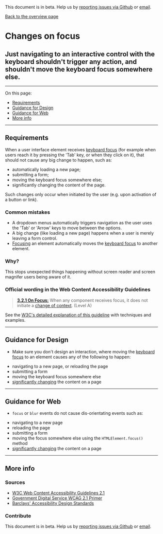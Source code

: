 This document is in beta. Help us by [reporting issues via Github](https://github.com/jfhector/accessibility-guidelines) or [email](mailto:jeanfrancois.hector@googlemail.com).

[Back to the overview page](./../index.html)

# Changes on focus

## Just navigating to an interactive control with the keyboard shouldn't trigger any action, and shouldn't move the keyboard focus somewhere else.

---

On this page:

- [Requirements](#requirements)
- [Guidance for Design](#guidance-for-design)
- [Guidance for Web](#guidance-for-web)
- [More info](#more-info)

---

## Requirements

When a user interface element receives [keyboard focus](./definitions.md#keyboard-focus) (for example when users reach it by pressing the 'Tab' key, or when they click on it), that should not cause any big change to happen, such as:

- automatically loading a new page;
- submitting a form;
- moving the keyboard focus somewhere else;
- significantly changing the content of the page.

Such changes only occur when initiated by the user (e.g. upon activation of a button or link).

### Common mistakes

- A dropdown menus automatically triggers navigation as the user uses the 'Tab' or 'Arrow' keys to move between the options.
- A big change (like loading a new page) happens when a user is merely leaving a form control.
- [Focusing](./definitions.md#keyboard-focus) an element automatically moves the [keyboard focus](./definitions.md#keyboard-focus) to another element.

### Why?

This stops unexpected things happening without screen reader and screen magnifer users being aware of it.

### Official wording in the Web Content Accessibility Guidelines

> [**3.2.1 On Focus:**](https://www.w3.org/TR/UNDERSTANDING-WCAG20/consistent-behavior-receive-focus.html) When any component receives focus, it does not initiate a [change of context](https://www.w3.org/TR/UNDERSTANDING-WCAG20/consistent-behavior-receive-focus.html#context-changedef). (Level A)

See the [W3C's detailed explanation of this guideline](https://www.w3.org/TR/UNDERSTANDING-WCAG20/consistent-behavior-receive-focus.html) with techniques and examples.

---

## Guidance for Design

- Make sure you don't design an interaction, where moving the [keyboard focus](./definitions.md#keyboard-focus) to an element causes any of the following to happen:

* navigating to a new page, or reloading the page
* submitting a form
* moving the keyboard focus somewhere else
* [significantly changing](https://www.w3.org/TR/UNDERSTANDING-WCAG20/consistent-behavior-receive-focus.html#context-changedef) the content on a page

---

## Guidance for Web

- `focus` or `blur` events do not cause dis-orientating events such as:

* navigating to a new page
* reloading the page
* submitting a form
* moving the focus somewhere else using the `HTMLElement.focus()` method
* [significantly changing](https://www.w3.org/TR/UNDERSTANDING-WCAG20/consistent-behavior-receive-focus.html#context-changedef) the content on a page

---

## More info

### Sources

- [W3C Web Content Accessibility Guidelines 2.1](https://www.w3.org/TR/WCAG21/)
- [Government Digital Service WCAG 2.1 Primer](https://alphagov.github.io/wcag-primer/)
- [Barclays' Accessibility Design Standards](https://home.barclays/who-we-are/our-suppliers/our-requirements-of-external-suppliers/)

### Contribute

This document is in beta. Help us by [reporting issues via Github](https://github.com/jfhector/accessibility-guidelines) or [email](mailto:jeanfrancois.hector@googlemail.com).
